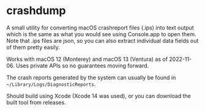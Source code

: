 # crashdump

A small utility for converting macOS crashreport files (.ips) into text output which is the same as
what you would see using Console.app to open them. Note that .ips files are json, so you can also
extract individual data fields out of them pretty easily.

Works with macOS 12 (Monterey) and macOS 13 (Ventura) as of 2022-11-06. Uses private APIs so no
guarantees moving forward.

The crash reports generated by the system can usually be found in 
`~/Library/Logs/DiagnosticReports`.

Should build using Xcode (Xcode 14 was used), or you can download the built tool from releases.
